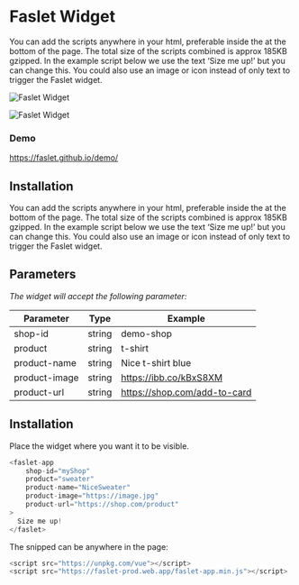 # Faslet Widget

You can add the scripts anywhere in your html, preferable inside the at the bottom of the page. The total size of the scripts combined is approx 185KB gzipped.
In the example script below we use the text ‘Size me up!’ but you can change this. You could also use an image or icon instead of only text to trigger the Faslet widget.

![Faslet Widget](https://faslet.github.io/demo/docs/demo.png "FasletWidget")

![Faslet Widget](https://github.com/faslet/demo/blob/master/docs/demo.jpg?raw=true)


### Demo

https://faslet.github.io/demo/

## Installation

You can add the scripts anywhere in your html, preferable inside the
at the bottom of the page. The total size of the scripts combined is approx 185KB gzipped.
In the example script below we use the text ‘Size me up!’ but you can change this. You could also use an image or icon instead of only text to trigger the Faslet widget.

## Parameters

_The widget will accept the following parameter:_

| Parameter | Type | Example |
| ------ | ------ | ------ | 
| shop-id | string | demo-shop |
| product | string | t-shirt |
| product-name | string | Nice t-shirt blue |
| product-image | string | https://ibb.co/kBxS8XM |
| product-url | string | https://shop.com/add-to-card | 

## Installation

Place the widget where you want it to be visible.
```js
<faslet-app
    shop-id="myShop"
    product="sweater"
    product-name="NiceSweater"
    product-image="https://image.jpg"
    product-url="https://shop.com/product"
>
  Size me up!
</faslet>
```

The snipped can be anywhere in the page:

```js
<script src="https://unpkg.com/vue"></script>
<script src="https://faslet-prod.web.app/faslet-app.min.js"></script>
```

